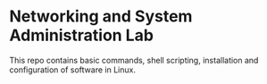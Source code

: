 # Networking and System Administration Lab
This repo contains basic commands, shell scripting, installation and configuration of software in Linux.
